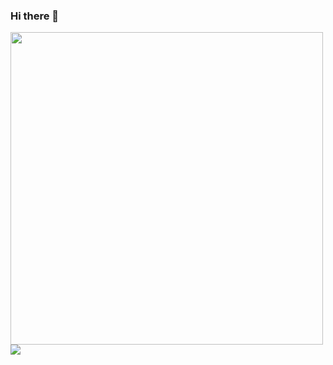 ### Hi there 👋

<img src="https://github-readme-stats.vercel.app/api?username=TomasSerra&count_private=true&show_icons=true&theme=dark" style="width: 500px;"/>
<img src="https://github-readme-stats.vercel.app/api/top-langs/?username=TomasSerra&layout=compact"/>
